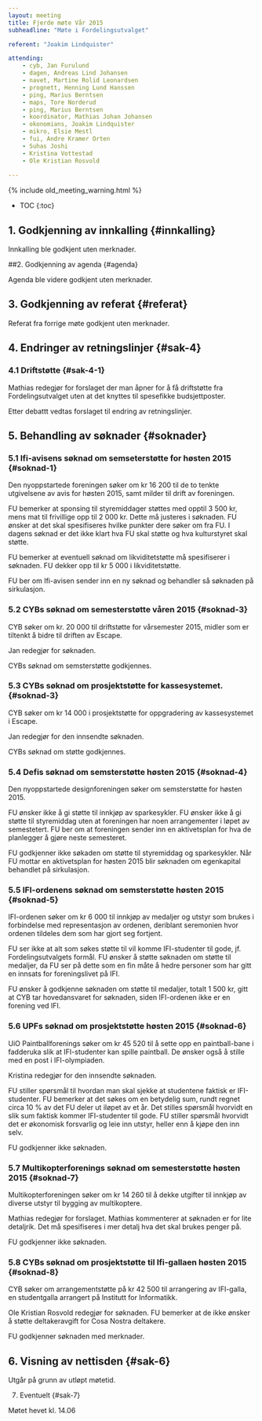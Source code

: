 ```yaml
---
layout: meeting
title: Fjerde møte Vår 2015
subheadline: "Møte i Fordelingsutvalget"

referent: "Joakim Lindquister"

attending:
    - cyb, Jan Furulund
    - dagen, Andreas Lind Johansen
    - navet, Martine Rolid Leonardsen
    - prognett, Henning Lund Hanssen
    - ping, Marius Berntsen
    - maps, Tore Norderud
    - ping, Marius Berntsen
    - koordinator, Mathias Johan Johansen
    - okonomians, Joakim Lindquister
    - mikro, Elsie Mestl
    - fui, Andre Kramer Orten
    - Suhas Joshi
    - Kristina Vottestad
    - Ole Kristian Rosvold
       
---
```


{% include old_meeting_warning.html %} 

* TOC
{:toc}

## 1. Godkjenning av innkalling {#innkalling}
Innkalling ble godkjent uten merknader. 

##2. Godkjenning av agenda {#agenda}

Agenda ble videre godkjent uten merknader.

## 3. Godkjenning av referat {#referat}
Referat fra forrige møte godkjent uten merknader.

## 4. Endringer av retningslinjer {#sak-4}

### 4.1 Driftstøtte {#sak-4-1}

Mathias redegjør for forslaget der man åpner for å få driftstøtte fra Fordelingsutvalget uten at det knyttes til spesefikke budsjettposter.

Etter debattt vedtas forslaget til endring av retningslinjer.

## 5. Behandling av søknader {#soknader}

### 5.1 Ifi-avisens søknad om semseterstøtte for høsten 2015 {#soknad-1}

Den nyoppstartede foreningen søker om kr 16 200 til de to tenkte utgivelsene av avis for høsten 2015, samt milder til drift av foreningen. 

FU bemerker at sponsing til styremiddager støttes med opptil 3 500 kr, mens mat til frivillige opp til 2 000 kr. Dette må justeres i søknaden.
FU ønsker at det skal spesifiseres hvilke punkter dere søker om fra FU. I dagens søknad er det ikke klart hva FU skal støtte og hva kulturstyret skal støtte.

FU bemerker at eventuell søknad om likviditetstøtte må spesifiserer i søknaden. FU dekker opp til kr 5 000 i likviditetstøtte.

FU ber om Ifi-avisen sender inn en ny søknad og behandler så søknaden på sirkulasjon. 

### 5.2 CYBs søknad om semesterstøtte våren 2015 {#soknad-3}

CYB søker om kr. 20 000 til driftstøtte for vårsemester 2015, midler som er tiltenkt å bidre til driften av Escape.

Jan redegjør for søknaden.

CYBs søknad om semsterstøtte godkjennes.


### 5.3 CYBs søknad om prosjektstøtte for kassesystemet. {#soknad-3}
CYB søker om kr 14 000 i prosjektstøtte for oppgradering av kassesystemet i Escape.

Jan redegjør for den innsendte søknaden.

CYBs søknad om støtte godkjennes.

### 5.4 Defis søknad om semsterstøtte høsten 2015 {#soknad-4}

Den nyoppstartede designforeningen søker om semsterstøtte for høsten 2015.

FU ønsker ikke å gi støtte til innkjøp av sparkesykler.
FU ønsker ikke å gi støtte til styremiddag uten at foreningen har noen arrangementer i løpet av semestetert.
FU ber om at foreningen sender inn en aktivetsplan for hva de planlegger å gjøre neste semesteret.

FU godkjenner ikke søkaden om støtte til styremiddag og sparkesykler. Når FU mottar en aktivetsplan for høsten 2015 blir søknaden om egenkapital behandlet på sirkulasjon.

### 5.5 IFI-ordenens søknad om semsterstøtte høsten 2015 {#soknad-5}

IFI-ordenen søker om kr 6 000 til innkjøp av medaljer og utstyr som brukes i forbindelse med representasjon av ordenen, deriblant seremonien hvor ordenen tildeles dem som har gjort seg fortjent.

FU ser ikke at alt som søkes støtte til vil komme IFI-studenter til gode, jf. Fordelingsutvalgets formål. FU ønsker å støtte søknaden om støtte til medaljer, da FU ser på dette som en fin måte å hedre personer som har gitt en innsats for foreningslivet på IFI.

FU ønsker å godkjenne søknaden om støtte til medaljer, totalt 1 500 kr, gitt at CYB tar hovedansvaret for søknaden, siden IFI-ordenen ikke er en forening ved IFI.


### 5.6 UPFs søknad om prosjektstøtte høsten 2015 {#soknad-6}

UiO Paintballforenings søker om kr 45 520 til å sette opp en paintball-bane i fadderuka slik at IFI-studenter kan spille paintball. De ønsker også å stille med en post i IFI-olympiaden.

Kristina redegjør for den innsendte søknaden.

FU stiller spørsmål til hvordan man skal sjekke at studentene faktisk er IFI-studenter. 
FU bemerker at det søkes om en betydelig sum, rundt regnet circa 10 % av det FU deler ut iløpet av et år. Det stilles spørsmål hvorvidt en slik sum faktisk kommer IFI-studenter til gode.
FU stiller spørsmål hvorvidt det er økonomisk forsvarlig og leie inn utstyr, heller enn å kjøpe den inn selv.

FU godkjenner ikke søknaden.



### 5.7 Multikopterforenings søknad om semesterstøtte høsten 2015 {#soknad-7}

Multikopterforeningen søker om kr 14 260 til å dekke utgifter til innkjøp av diverse utstyr til bygging av multikoptere. 

Mathias redegjør for forslaget. Mathias kommenterer at søknaden er for lite detaljrik. Det må spesifiseres i mer detalj hva det skal brukes penger på.

FU godkjenner ikke søknaden.


### 5.8 CYBs søknad om prosjektstøtte til Ifi-gallaen høsten 2015 {#soknad-8}

CYB søker om arrangementstøtte på kr 42 500 til arrangering av IFI-galla, en studentgalla arrangert på Institutt for Informatikk.

Ole Kristian Rosvold redegjør for søknaden. 
FU bemerker at de ikke ønsker å støtte deltakeravgift for Cosa Nostra deltakere.

FU godkjenner søknaden med merknader.


## 6. Visning av nettisden {#sak-6}

Utgår på grunn av utløpt møtetid.

7. Eventuelt {#sak-7}



Møtet hevet kl. 14.06
